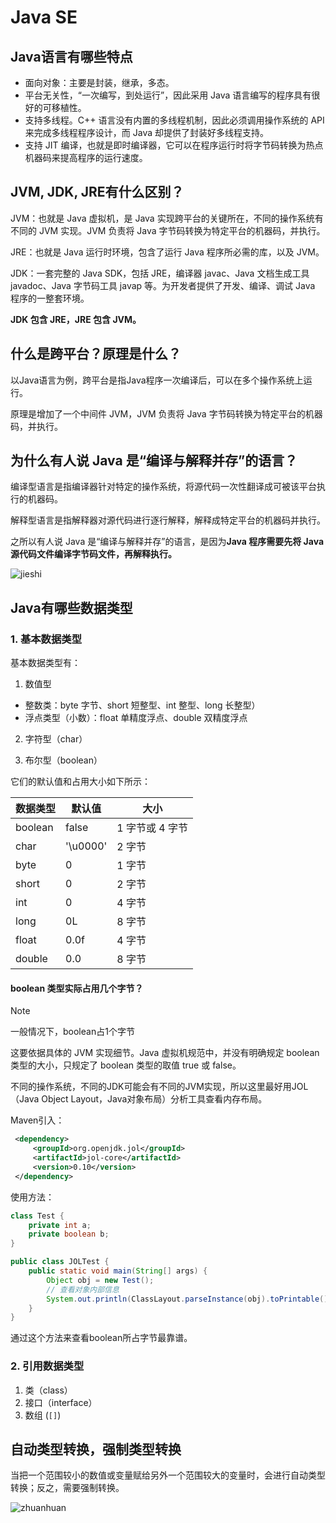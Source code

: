 # Java SE

## Java语言有哪些特点

- 面向对象：主要是封装，继承，多态。
- 平台无关性，“一次编写，到处运行”，因此采用 Java 语言编写的程序具有很好的可移植性。
- 支持多线程。C++ 语言没有内置的多线程机制，因此必须调用操作系统的 API 来完成多线程程序设计，而 Java 却提供了封装好多线程支持。
- 支持 JIT 编译，也就是即时编译器，它可以在程序运行时将字节码转换为热点机器码来提高程序的运行速度。

## JVM, JDK, JRE有什么区别？

JVM：也就是 Java 虚拟机，是 Java 实现跨平台的关键所在，不同的操作系统有不同的 JVM 实现。JVM 负责将 Java 字节码转换为特定平台的机器码，并执行。

JRE：也就是 Java 运行时环境，包含了运行 Java 程序所必需的库，以及 JVM。

JDK：一套完整的 Java SDK，包括 JRE，编译器 javac、Java 文档生成工具 javadoc、Java 字节码工具 javap 等。为开发者提供了开发、编译、调试 Java 程序的一整套环境。

**JDK 包含 JRE，JRE 包含 JVM。**

## 什么是跨平台？原理是什么？

以Java语言为例，跨平台是指Java程序一次编译后，可以在多个操作系统上运行。

原理是增加了一个中间件 JVM，JVM 负责将 Java 字节码转换为特定平台的机器码，并执行。

## 为什么有人说 Java 是“编译与解释并存”的语言？

编译型语言是指编译器针对特定的操作系统，将源代码一次性翻译成可被该平台执行的机器码。

解释型语言是指解释器对源代码进行逐行解释，解释成特定平台的机器码并执行。

之所以有人说 Java 是“编译与解释并存”的语言，是因为**Java 程序需要先将 Java 源代码文件编译字节码文件，再解释执行。**

![jieshi](/imgs/bagu/java-se/jieshi.png)

## Java有哪些数据类型

### 1. 基本数据类型

基本数据类型有：

1. 数值型

- 整数类：byte 字节、short 短整型、int 整型、long 长整型）
- 浮点类型（小数）：float 单精度浮点、double 双精度浮点

2. 字符型（char）

3. 布尔型（boolean）

它们的默认值和占用大小如下所示：

| 数据类型 | 默认值   | 大小            |
| -------- | -------- | --------------- |
| boolean  | false    | 1 字节或 4 字节 |
| char     | '\u0000' | 2 字节          |
| byte     | 0        | 1 字节          |
| short    | 0        | 2 字节          |
| int      | 0        | 4 字节          |
| long     | 0L       | 8 字节          |
| float    | 0.0f     | 4 字节          |
| double   | 0.0      | 8 字节          |

#### boolean 类型实际占用几个字节？

> [!NOTE]
> 一般情况下，boolean占1个字节

这要依据具体的 JVM 实现细节。Java 虚拟机规范中，并没有明确规定 boolean 类型的大小，只规定了 boolean 类型的取值 true 或 false。

不同的操作系统，不同的JDK可能会有不同的JVM实现，所以这里最好用JOL（Java Object Layout，Java对象布局）分析工具查看内存布局。

Maven引入：

```xml
 <dependency>
     <groupId>org.openjdk.jol</groupId>
     <artifactId>jol-core</artifactId>
     <version>0.10</version>
 </dependency>
```

使用方法：

```java
class Test {
    private int a;
    private boolean b;
}

public class JOLTest {
    public static void main(String[] args) {
        Object obj = new Test();
        // 查看对象内部信息
        System.out.println(ClassLayout.parseInstance(obj).toPrintable());
    }
}
```

通过这个方法来查看boolean所占字节最靠谱。

### 2. 引用数据类型

1. 类（class）
2. 接口（interface）
3. 数组 (`[]`)

## 自动类型转换，强制类型转换

当把一个范围较小的数值或变量赋给另外一个范围较大的变量时，会进行自动类型转换；反之，需要强制转换。

![zhuanhuan](/imgs/bagu/java-se/zhuanhuan.png)
